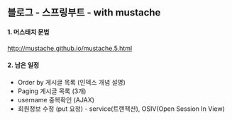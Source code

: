 ## 블로그 - 스프링부트 - with mustache

#### 1. 머스태치 문법
http://mustache.github.io/mustache.5.html

#### 2. 남은 일정
- Order by 게시글 목록 (인덱스 개념 설명)
- Paging 게시글 목록 (3개)
- username 중복확인 (AJAX)
- 회원정보 수정 (put 요청) - service(트랜잭션), OSIV(Open Session In View)